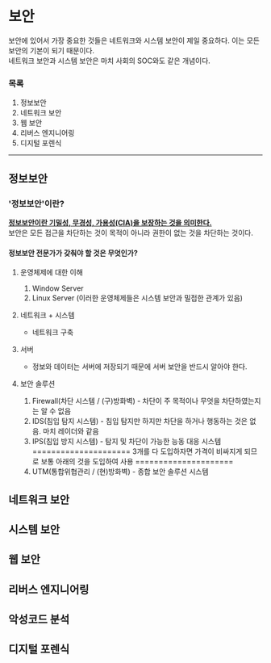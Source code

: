 # 보안

보안에 있어서 가장 중요한 것들은 네트워크와 시스템 보안이 제일 중요하다. 이는 모든 보안의 기본이 되기 때문이다.<br>
네트워크 보안과 시스템 보안은 마치 사회의 SOC와도 같은 개념이다.

### 목록
1. 정보보안
2. 네트워크 보안
3. 웹 보안
4. 리버스 엔지니어링
5. 디지털 포렌식

***
## 정보보안


### '정보보안'이란?
<u>**정보보안이란 기밀성, 무경성, 가용성(CIA)을 보장하는 것을 의미한다.**</u><br>
보안은 모든 접근을 차단하는 것이 목적이 아니라 권한이 없는 것을 차단하는 것이다.

#### 정보보안 전문가가 갖춰야 할 것은 무엇인가?
1. 운영체제에 대한 이해
     1) Window Server
     2) Linux Server
        (이러한 운영체제들은 시스템 보안과 밀접한 관계가 있음)
  
2. 네트워크 + 시스템
     - 네트워크 구축

3. 서버
     - 정보와 데이터는 서버에 저장되기 때문에 서버 보안을 반드시 알아야 한다.

5. 보안 솔루션
    1) Firewall(차단 시스템 / (구)방화벽) - 차단이 주 목적이나 무엇을 차단하였는지는 알 수 없음
    2) IDS(침입 탐지 시스템) - 침입 탐지만 하지만 차단을 하거나 행동하는 것은 없음. 마치 레이더와 같음
    3) IPS(침입 방지 시스템) - 탐지 및 차단이 가능한 능동 대응 시스템
   ===================== 3개를 다 도입하자면 가격이 비싸지게 되므로 보통 아래의 것을 도입하여 사용 =====================
    4) UTM(통합위협관리 / (현)방화벽) - 종합 보안 솔루션 시스템


## 네트워크 보안

## 시스템 보안

## 웹 보안

## 리버스 엔지니어링

## 악성코드 분석

## 디지털 포렌식
